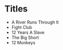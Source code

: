 # Titles

 - A River Runs Through It
 - Fight Club
 - 12 Years A Slave 
 - The Big Short
 - 12 Monkeys
